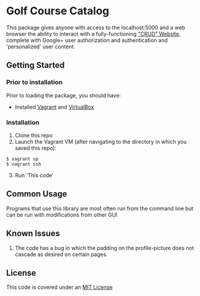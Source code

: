 # **Golf Course Catalog**
This package gives anyone with access to the localhost:5000 and a web browser the ability to interact with a fully-functioning ["CRUD" Website](https://en.wikipedia.org/wiki/Create,_read,_update_and_delete), complete with Google+ user authorization and authentication and 'personalized' user content.

## **Getting Started**
### Prior to installation
Prior to loading the package, you should have:
- Installed [Vagrant](http://vagrantup.com/) and [VirtualBox](https://www.virtualbox.org/)

### Installation
1. Clone this repo
2. Launch the Vagrant VM (after navigating to the directory in which you saved this repo):
```
$ vagrant up
$ vagrant ssh
```
3. Run 'This code'

## **Common Usage**
Programs that use this library are most often run from the command line but can be run with modifications from other GUI

## **Known Issues**
1. The code has a bug in which the padding on the profile-picture does not cascade as desired on certain pages.

## **License**
This code is covered under an [MIT License](./LICENSE)
